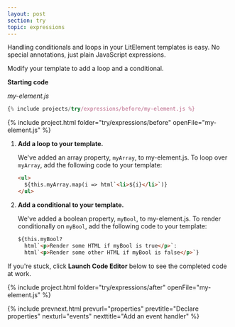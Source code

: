 ```yaml
---
layout: post
section: try
topic: expressions
---
```


Handling conditionals and loops in your LitElement templates is easy. No special annotations, just plain JavaScript expressions. 

Modify your template to add a loop and a conditional.

**Starting code**

_my-element.js_

```js
{% include projects/try/expressions/before/my-element.js %}
```

{% include project.html folder="try/expressions/before" openFile="my-element.js" %}

1. **Add a loop to your template.**

    We've added an array property, `myArray`, to my-element.js. To loop over `myArray`, add the following code to your template:

    ```html
    <ul>
      ${this.myArray.map(i => html`<li>${i}</li>`)}
    </ul>
    ```

2. **Add a conditional to your template.**

    We've added a boolean property, `myBool`, to my-element.js. To render conditionally on `myBool`, add the following code to your template:

    ```html
    ${this.myBool?
      html`<p>Render some HTML if myBool is true</p>`:
      html`<p>Render some other HTML if myBool is false</p>`}
    ```

If you're stuck, click **Launch Code Editor** below to see the completed code at work.

{% include project.html folder="try/expressions/after" openFile="my-element.js" %}

{% include prevnext.html prevurl="properties" prevtitle="Declare properties" nexturl="events" nexttitle="Add an event handler" %}
